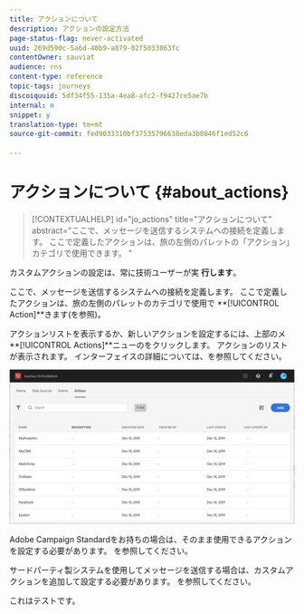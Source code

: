 ```yaml
---
title: アクションについて
description: アクションの設定方法
page-status-flag: never-activated
uuid: 269d590c-5a6d-40b9-a879-02f5033863fc
contentOwner: sauviat
audience: rns
content-type: reference
topic-tags: journeys
discoiquuid: 5df34f55-135a-4ea8-afc2-f9427ce5ae7b
internal: n
snippet: y
translation-type: tm+mt
source-git-commit: fed9033310bf37535796638eda3b0846f1ed52c6

---
```



# アクションについて {#about_actions}

>[!CONTEXTUALHELP]
>id=&quot;jo_actions&quot;
>title=&quot;アクションについて&quot;
>abstract=&quot;ここで、メッセージを送信するシステムへの接続を定義します。 ここで定義したアクションは、旅の左側のパレットの「アクション」カテゴリで使用できます。 &quot;

カスタムアクションの設定は、常に技術ユーザーが実 **行します**。

ここで、メッセージを送信するシステムへの接続を定義します。 ここで定義したアクションは、旅の左側のパレットのカテゴリで使用で **[!UICONTROL Action]**きます(を参照[](../building-journeys/about-action-activities.md))。

アクションリストを表示するか、新しいアクションを設定するには、上部のメ **[!UICONTROL Actions]**ニューのをクリックします。 アクションのリストが表示されます。 インターフ[](../about/user-interface.md)ェイスの詳細については、を参照してください。

![](../assets/custom1.png)

Adobe Campaign Standardをお持ちの場合は、そのまま使用できるアクションを設定する必要があります。 [](../action/working-with-adobe-campaign.md)を参照してください。

サードパーティ製システムを使用してメッセージを送信する場合は、カスタムアクションを追加して設定する必要があります。 [](../action/about-custom-action-configuration.md)を参照してください。

これはテストです。
